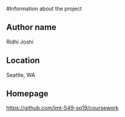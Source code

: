 #Information about the project

## Author name

Ridhi Joshi

## Location

Seattle, WA

## Homepage

https://github.com/imt-549-sp19/coursework
